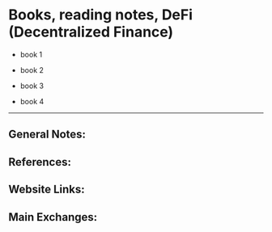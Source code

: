 # Books, reading notes, DeFi (Decentralized Finance)  

 * book 1 

 * book 2  

 * book 3 

 * book 4 

----  

## General Notes:  


## References:  


## Website Links:  


## Main Exchanges:  


